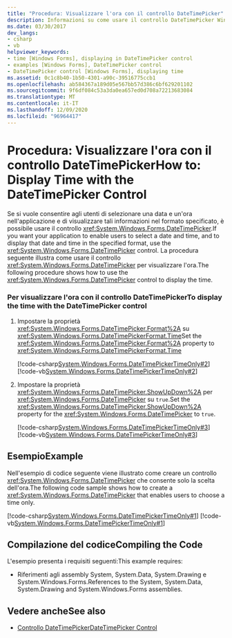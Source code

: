 ```yaml
---
title: "Procedura: Visualizzare l'ora con il controllo DateTimePicker"
description: Informazioni su come usare il controllo DateTimePicker Windows Forms per consentire agli utenti di selezionare una data e un'ora e di visualizzare la data e l'ora nel formato specificato.
ms.date: 03/30/2017
dev_langs:
- csharp
- vb
helpviewer_keywords:
- time [Windows Forms], displaying in DateTimePicker control
- examples [Windows Forms], DateTimePicker control
- DateTimePicker control [Windows Forms], displaying time
ms.assetid: 0c1c8b40-1b50-4301-a90c-39516775ccb1
ms.openlocfilehash: ab584367a189d05e567bb57d386c6bf629201102
ms.sourcegitcommit: 9f6df084c53a3da0ea657ed0d708a72213683084
ms.translationtype: MT
ms.contentlocale: it-IT
ms.lasthandoff: 12/09/2020
ms.locfileid: "96964417"
---
```

# <a name="how-to-display-time-with-the-datetimepicker-control"></a><span data-ttu-id="e7a8b-103">Procedura: Visualizzare l'ora con il controllo DateTimePicker</span><span class="sxs-lookup"><span data-stu-id="e7a8b-103">How to: Display Time with the DateTimePicker Control</span></span>
<span data-ttu-id="e7a8b-104">Se si vuole consentire agli utenti di selezionare una data e un'ora nell'applicazione e di visualizzare tali informazioni nel formato specificato, è possibile usare il controllo <xref:System.Windows.Forms.DateTimePicker>.</span><span class="sxs-lookup"><span data-stu-id="e7a8b-104">If you want your application to enable users to select a date and time, and to display that date and time in the specified format, use the <xref:System.Windows.Forms.DateTimePicker> control.</span></span> <span data-ttu-id="e7a8b-105">La procedura seguente illustra come usare il controllo <xref:System.Windows.Forms.DateTimePicker> per visualizzare l'ora.</span><span class="sxs-lookup"><span data-stu-id="e7a8b-105">The following procedure shows how to use the <xref:System.Windows.Forms.DateTimePicker> control to display the time.</span></span>  
  
### <a name="to-display-the-time-with-the-datetimepicker-control"></a><span data-ttu-id="e7a8b-106">Per visualizzare l'ora con il controllo DateTimePicker</span><span class="sxs-lookup"><span data-stu-id="e7a8b-106">To display the time with the DateTimePicker control</span></span>  
  
1. <span data-ttu-id="e7a8b-107">Impostare la proprietà <xref:System.Windows.Forms.DateTimePicker.Format%2A> su <xref:System.Windows.Forms.DateTimePickerFormat.Time></span><span class="sxs-lookup"><span data-stu-id="e7a8b-107">Set the <xref:System.Windows.Forms.DateTimePicker.Format%2A> property to <xref:System.Windows.Forms.DateTimePickerFormat.Time></span></span>  
  
     [!code-csharp[System.Windows.Forms.DateTimePickerTimeOnly#2](~/samples/snippets/csharp/VS_Snippets_Winforms/System.Windows.Forms.DateTimePickerTimeOnly/CS/Form1.cs#2)]
     [!code-vb[System.Windows.Forms.DateTimePickerTimeOnly#2](~/samples/snippets/visualbasic/VS_Snippets_Winforms/System.Windows.Forms.DateTimePickerTimeOnly/VB/Form1.vb#2)]  
  
2. <span data-ttu-id="e7a8b-108">Impostare la proprietà <xref:System.Windows.Forms.DateTimePicker.ShowUpDown%2A> per <xref:System.Windows.Forms.DateTimePicker> su `true`.</span><span class="sxs-lookup"><span data-stu-id="e7a8b-108">Set the <xref:System.Windows.Forms.DateTimePicker.ShowUpDown%2A> property for the <xref:System.Windows.Forms.DateTimePicker> to `true`.</span></span>  
  
     [!code-csharp[System.Windows.Forms.DateTimePickerTimeOnly#3](~/samples/snippets/csharp/VS_Snippets_Winforms/System.Windows.Forms.DateTimePickerTimeOnly/CS/Form1.cs#3)]
     [!code-vb[System.Windows.Forms.DateTimePickerTimeOnly#3](~/samples/snippets/visualbasic/VS_Snippets_Winforms/System.Windows.Forms.DateTimePickerTimeOnly/VB/Form1.vb#3)]  
  
## <a name="example"></a><span data-ttu-id="e7a8b-109">Esempio</span><span class="sxs-lookup"><span data-stu-id="e7a8b-109">Example</span></span>  
 <span data-ttu-id="e7a8b-110">Nell'esempio di codice seguente viene illustrato come creare un controllo <xref:System.Windows.Forms.DateTimePicker> che consente solo la scelta dell'ora.</span><span class="sxs-lookup"><span data-stu-id="e7a8b-110">The following code sample shows how to create a <xref:System.Windows.Forms.DateTimePicker> that enables users to choose a time only.</span></span>  
  
 [!code-csharp[System.Windows.Forms.DateTimePickerTimeOnly#1](~/samples/snippets/csharp/VS_Snippets_Winforms/System.Windows.Forms.DateTimePickerTimeOnly/CS/Form1.cs#1)]
 [!code-vb[System.Windows.Forms.DateTimePickerTimeOnly#1](~/samples/snippets/visualbasic/VS_Snippets_Winforms/System.Windows.Forms.DateTimePickerTimeOnly/VB/Form1.vb#1)]  
  
## <a name="compiling-the-code"></a><span data-ttu-id="e7a8b-111">Compilazione del codice</span><span class="sxs-lookup"><span data-stu-id="e7a8b-111">Compiling the Code</span></span>  
 <span data-ttu-id="e7a8b-112">L'esempio presenta i requisiti seguenti:</span><span class="sxs-lookup"><span data-stu-id="e7a8b-112">This example requires:</span></span>  
  
- <span data-ttu-id="e7a8b-113">Riferimenti agli assembly System, System.Data, System.Drawing e System.Windows.Forms.</span><span class="sxs-lookup"><span data-stu-id="e7a8b-113">References to the System, System.Data, System.Drawing and System.Windows.Forms assemblies.</span></span>  
  
## <a name="see-also"></a><span data-ttu-id="e7a8b-114">Vedere anche</span><span class="sxs-lookup"><span data-stu-id="e7a8b-114">See also</span></span>

- [<span data-ttu-id="e7a8b-115">Controllo DateTimePicker</span><span class="sxs-lookup"><span data-stu-id="e7a8b-115">DateTimePicker Control</span></span>](datetimepicker-control-windows-forms.md)
